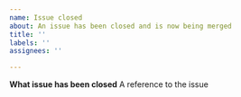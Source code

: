 ```yaml
---
name: Issue closed
about: An issue has been closed and is now being merged
title: ''
labels: ''
assignees: ''

---
```


**What issue has been closed**
A reference to the issue

